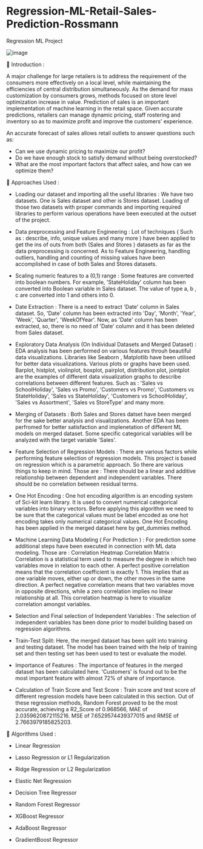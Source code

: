# Regression-ML-Retail-Sales-Prediction-Rossmann
Regression ML Project

![image](https://user-images.githubusercontent.com/95517916/209662166-bf1d0ebb-4a17-4d5f-9cd2-06467364a8e6.png)

📖 Introduction :

A major challenge for large retailers is to address the requirement of the consumers more effectively on a local level, while maintaining the efficiencies of central distribution simultaneously. As the demand for mass customization by consumers grows, methods focused on store level optimization increase in value. Prediction of sales is an important implementation of machine learning in the retail space. Given accurate predictions, retailers can manage dynamic pricing, staff rostering and inventory so as to maximize profit and improve the customers' experience.

An accurate forecast of sales allows retail outlets to answer questions such as:

* Can we use dynamic pricing to maximize our profit?
* Do we have enough stock to satisfy demand without being overstocked?
* What are the most important factors that affect sales, and how can we optimize them?

📖 Approaches Used :

* Loading our dataset and importing all the useful libraries : We have two datasets. One is Sales dataset and other is Stores dataset. Loading of those two datasets with proper commands and importing required libraries to perform various operations have been executed at the outset of the project.

* Data preprocessing and Feature Engineering : Lot of techniques ( Such as : describe, info, unique values and many more ) have been applied to get the ins of outs from both (Sales and Stores ) datasets as far as the data preprocessing is concerned. As to Feature Engineering, handling outliers, handling and counting of missing values have been accomplished in case of both Sales and Stores datasets.

* Scaling numeric features to a (0,1) range : Some features are converted into boolean numbers. For example, 'StateHoliday' column has been converted into Boolean variable in Sales dataset. The value of type a, b , c are converted into 1 and others into 0.

* Date Extraction : There is a need to extract 'Date' column in Sales dataset. So, 'Date' column has been extracted into 'Day', 'Month', 'Year', 'Week', 'Quarter', 'WeekOfYear'. Now, as 'Date' column has been extracted, so, there is no need of 'Date' column and it has been deleted from Sales dataset.

* Exploratory Data Analysis (On Individual Datasets and Merged Dataset) : EDA analysis has been performed on various features throuh beautiful data visualizations. Libraries like Seaborn , Matplotlib have been utilised for better data visualizations. Various plots or graphs have been used. Barplot, histplot, violinplot, boxplot, pairplot, distribution plot, jointplot are the examples of different data visualization graphs to describe correlations between different features. Such as : 'Sales vs SchoolHoliday', 'Sales vs Promo', 'Customers vs Promo', 'Customers vs StateHoliday', 'Sales vs StateHoliday', 'Customers vs SchoolHoliday', 'Sales vs Assortment', 'Sales vs StoreType' and many more. 

* Merging of Datasets : Both Sales and Stores datset have been merged for the sake better analysis and visualizations. Another EDA has been perfromed for better satisfaction and implenetation of different ML models on merged dataset. Some specific categorical variables will be analyzed with the target variable 'Sales'.

* Feature Selection of Regression Models : There are various factors while performing feature selection of regression models. This project is based on regression which is a parametric approach. So there are various things to keep in mind. Those are :
There should be a linear and additive relationship between dependent and independent variables. 
There should be no correlation between residual terms.

* One Hot Encoding : One hot encoding algorithm is an encoding system of Sci-kit learn library. It is used to convert numerical categorical variables into binary vectors. Before applying this algorithm we need to be sure that the categorical values must be label encoded as one hot encoding takes only numerical categorical values. One Hot Encoding has been applied in the merged dataset here by get_dummies method. 

* Machine Learning Data Modeling ( For Prediction ) : For prediction some additional steps have been executed in connection with ML data modeling. Those are :
Correlation Heatmap
Correlation Matrix : Correlation is a statistical term used to measure the degree in which two variables move in relation to each other. A perfect positive correlation means that the correlation coefficient is exactly 1. This implies that as one variable moves, either up or down, the other moves in the same direction. A perfect negative correlation means that two variables move in opposite directions, while a zero correlation implies no linear relationship at all. This correlation heatmap is here to visualize correlation amongst variables.

* Selection and Final selection of Independent Variables : The selection of independent variables has been done prior to model building based on regression algorithms.

* Train-Test Split: Here, the merged dataset has been split into training and testing dataset. The model has been trained with the help of training set and then testing set has been used to test or evaluate the model.

* Importance of Features : The importance of features in the merged dataset has been calculated here. 'Customers' is found out to be the most important feature with almost 72% of share of importance.

* Calculation of Train Score and Test Score : Train score and test score of different regression models have been calculated in this section. Out of these regression methods, Random Forest proved to be the most accurate, achieving a R2_Score of 0.968566, MAE of 2.0359620872115216. MSE of 7.6529574439377015 and RMSE of 2.7663979185825203.

📖 Algorithms Used :

* Linear Regression

* Lasso Regression or L1 Regularization

* Ridge Regression or L2 Regularization

* Elastic Net Regression

* Decision Tree Regressor

* Random Forest Regressor

* XGBoost Regressor

* AdaBoost Regressor

* GradientBoost Regressor
